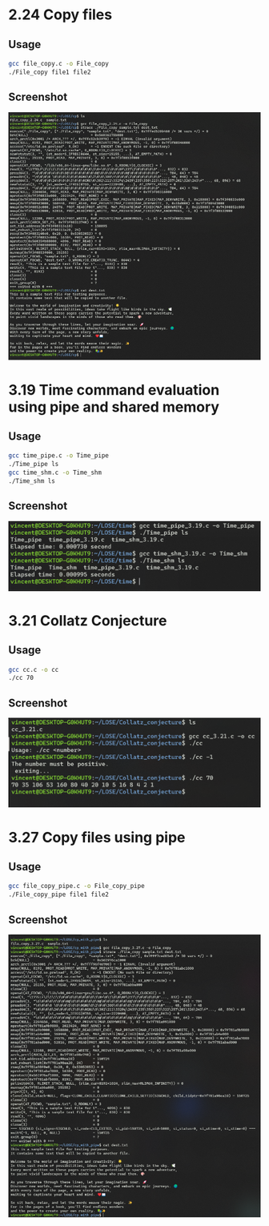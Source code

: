 # 2.24 Copy files
## Usage
```bash
gcc file_copy.c -o File_copy
./File_copy file1 file2
``` 

## Screenshot
![screenshot](cp_2.24/Screenshot.png)

# 3.19 Time command evaluation using pipe and shared memory
## Usage
```bash
gcc time_pipe.c -o Time_pipe
./Time_pipe ls
gcc time_shm.c -o Time_shm
./Time_shm ls
```

## Screenshot
![screenshot](time_3.19/Screenshot.png)

# 3.21 Collatz Conjecture
## Usage
```bash
gcc cc.c -o cc
./cc 70
```

## Screenshot
![screenshot](Collatz_conjecture_3.21/Screenshot.png)

# 3.27 Copy files using pipe
## Usage
```bash
gcc file_copy_pipe.c -o File_copy_pipe
./File_copy_pipe file1 file2
```

## Screenshot
![screenshot](cp_with_pipe_3.27/Screenshot.png)